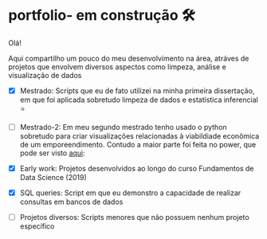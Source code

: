# portfolio- em construção :hammer_and_wrench:

Olá!

Aqui compartilho um pouco do meu desenvolvimento na área, atráves de projetos que envolvem diversos aspectos como limpeza, análise e visualização de dados

- [x] Mestrado: Scripts que eu de fato utilizei na minha primeira dissertação, em que foi aplicada sobretudo limpeza de dados e estatística inferencial :star:

- [ ] Mestrado-2: Em meu segundo mestrado tenho usado o python sobretudo para criar visualizações relacionadas à viabildiade econômica de um emporeendimento. Contudo a maior parte foi feita no power, que pode ser visto [aqui](https://medium.com/@matheuspires_61614/business-intelligence-portoflio-portugu%C3%AAs-391243b78424):  

- [x] Early work: Projetos desenvolvidos ao longo do curso Fundamentos de Data Science (2019)

- [x] SQL queries: Script em que eu demonstro a capacidade de realizar consultas em bancos de dados

- [ ] Projetos diversos: Scripts menores que não possuem nenhum projeto específico
